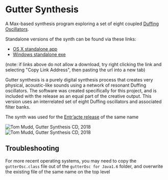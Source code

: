 # Gutter Synthesis
A Max-based synthesis program exploring a set of eight coupled [Duffing Oscillators](https://en.wikipedia.org/wiki/Duffing_equation).

Standalone versions of the synth can be found via these links:
- [OS X standalone app](http://tommudd.co.uk/gutter/software/guttersynth_64bit_osx.zip)
- [Windows standalone exe](http://tommudd.co.uk/gutter/software/guttersynth_windows.zip)

(note: if links above do not allow a download, try right clicking the link and selecting "Copy Link Address", then pasting the url into a new tab)

Gutter synthesis is a purely digital synthesis process that creates very physical, acoustic-like sounds using a network of resonant Duffing oscillators. The software was created specifically for this project, and is included with the release as an equal part of the creative output. This version uses an interrelated set of eight Duffing oscillators and associated filter banks.

The synth was used for the [Entr’acte release](https://entracte.co.uk/projects/tom-mudd-e226/) of the same name

![Tom Mudd, Gutter Synthesis CD, 2018](http://tommudd.co.uk/images/gutter_border.png) ![Tom Mudd, Gutter Synthesis CD, 2018](http://tommudd.co.uk/images/gutter_narrow.png)

## Troubleshooting
For more recent operating systems, you may need to copy the ```gutterOsc.class``` file out of the ```gutterOsc for Java1.6``` folder, and overwrite the existing file of the same name on the top level
